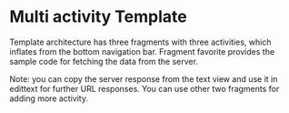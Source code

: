 # Multi activity Template
Template architecture has three fragments with three activities, which inflates from the bottom navigation bar.
Fragment favorite provides the sample code for fetching the data from the server. 

Note: you can copy the server response from the text view and use it in edittext for further URL responses.
You can use other two fragments for adding more activity.

